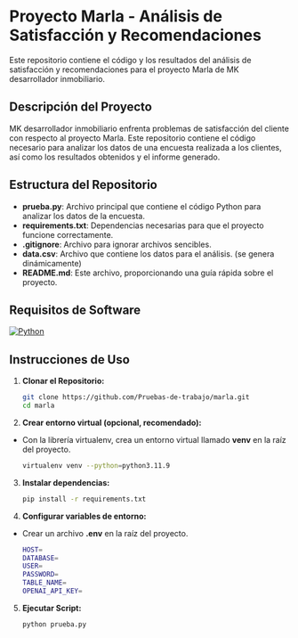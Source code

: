 # Proyecto Marla - Análisis de Satisfacción y Recomendaciones

Este repositorio contiene el código y los resultados del análisis de satisfacción y recomendaciones para el proyecto
Marla de MK desarrollador inmobiliario.

## Descripción del Proyecto

MK desarrollador inmobiliario enfrenta problemas de satisfacción del cliente con respecto al proyecto Marla. Este
repositorio contiene el código necesario para analizar los datos de una encuesta realizada a los clientes, así como los
resultados obtenidos y el informe generado.

## Estructura del Repositorio

- **prueba.py**: Archivo principal que contiene el código Python para analizar los datos de la encuesta.
- **requirements.txt**: Dependencias necesarias para que el proyecto funcione correctamente.
- **.gitignore**: Archivo para ignorar archivos sencibles.
- **data.csv**: Archivo que contiene los datos para el análisis. (se genera dinámicamente)
- **README.md**: Este archivo, proporcionando una guía rápida sobre el proyecto.

## Requisitos de Software

[![Python][python-badge]][python-url]

## Instrucciones de Uso

1. **Clonar el Repositorio:**
   ```bash
   git clone https://github.com/Pruebas-de-trabajo/marla.git
   cd marla 
   ```
   
2. **Crear entorno virtual (opcional, recomendado):**

- Con la librería virtualenv, crea un entorno virtual llamado 
**venv** en la raíz del proyecto.
    ```bash
   virtualenv venv --python=python3.11.9
   ```

3. **Instalar dependencias:**
   ```bash
   pip install -r requirements.txt
   ```

4. **Configurar variables de entorno:**

- Crear un archivo **.env** en la raíz del proyecto.
   ```bash
   HOST=
   DATABASE=
   USER=
   PASSWORD=
   TABLE_NAME=
   OPENAI_API_KEY=
   ```

5. **Ejecutar Script:**
   ```bash
   python prueba.py
   ```

[python-badge]: https://img.shields.io/badge/Python-3.11.9-ffffff?style=for-the-badge&logo=python&logoColor=ffff00

[python-url]: https://python.org/